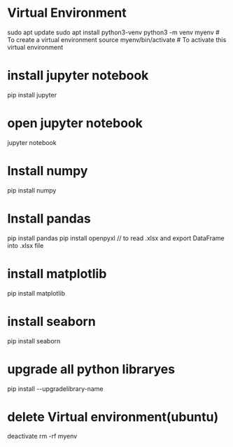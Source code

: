 # Virtual Environment
sudo apt update
sudo apt install python3-venv
python3 -m venv myenv # To create a virtual environment
source myenv/bin/activate # To activate this virtual environment

# install jupyter notebook
pip install jupyter

# open jupyter notebook
jupyter notebook

# Install numpy
pip install numpy

# Install pandas
pip install pandas
pip install openpyxl // to read .xlsx and export DataFrame into .xlsx file

# install matplotlib
pip install matplotlib

# install seaborn
pip install seaborn

# upgrade all python libraryes
pip install --upgradelibrary-name

# delete Virtual environment(ubuntu)
deactivate
rm -rf myenv

